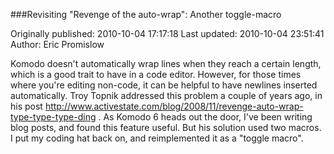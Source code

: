 ###Revisiting "Revenge of the auto-wrap": Another toggle-macro

Originally published: 2010-10-04 17:17:18
Last updated: 2010-10-04 23:51:41
Author: Eric Promislow

Komodo doesn't automatically wrap lines when they reach a certain length, which is a good trait to have in a code editor. However, for those times where you're editing non-code, it can be helpful to have newlines inserted automatically. Troy Topnik addressed this problem a couple of years ago, in his post http://www.activestate.com/blog/2008/11/revenge-auto-wrap-type-type-type-ding . As Komodo 6 heads out the door, I've been writing blog posts, and found this feature useful. But his solution used two macros. I put my coding hat back on, and reimplemented it as a "toggle macro".